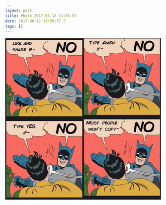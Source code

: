 ```yaml
---
layout: post
title: Photo 2017-06-12 11:55:57
date: 2017-06-12 11:55:57 Z
tags: []
---
```

![](/media/2017/06/161732634209.jpg)
